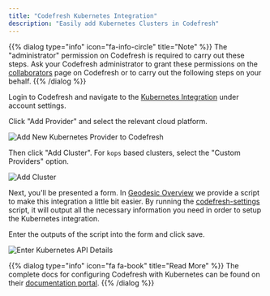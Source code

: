 ```yaml
---
title: "Codefresh Kubernetes Integration"
description: "Easily add Kubernetes Clusters in Codefresh"
---
```


{{% dialog type="info" icon="fa-info-circle" title="Note" %}}
The "administrator" permission on Codefresh is required to carry out these steps. Ask your Codefresh administrator to grant these permissions on the [collaborators](https://g.codefresh.io/account/collaborators) page on Codefresh or to carry out the following steps on your behalf.
{{% /dialog %}}

Login to Codefresh and navigate to the [Kubernetes Integration](https://g.codefresh.io/kubernetes/services/) under account settings.

Click "Add Provider" and select the relevant cloud platform.

![Add New Kubernetes Provider to Codefresh](/assets/5f2f48b-Screen_Shot_2018-04-16_at_5.17.34_PM.png)

Then click "Add Cluster". For `kops` based clusters, select the "Custom Providers" option.

![Add Cluster](/assets/60b49ab-Screen_Shot_2018-04-16_at_5.19.13_PM.png)

Next, you'll be presented a form. In [Geodesic Overview](/geodesic) we provide a script to make this integration a little bit easier. By running the [codefresh-settings](
https://github.com/cloudposse/geodesic/blob/master/rootfs/usr/local/bin/codefresh-settings) script, it will output all the necessary information you need in order to setup the Kubernetes integration.

Enter the outputs of the script into the form and click save.

![Enter Kubernetes API Details](/assets/c5273c7-Screen_Shot_2018-04-16_at_5.20.30_PM.png)

{{% dialog type="info" icon="fa fa-book" title="Read More" %}}
The complete docs for configuring Codefresh with Kubernetes can be found on their [documentation portal](https://docs.codefresh.io/v1.0/docs/adding-non-gke-kubernetes-cluster).
{{% /dialog %}}
